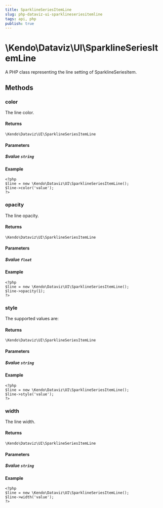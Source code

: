 ```yaml
---
title: SparklineSeriesItemLine
slug: php-dataviz-ui-sparklineseriesitemline
tags: api, php
publish: true
---
```


# \Kendo\Dataviz\UI\SparklineSeriesItemLine

A PHP class representing the line setting of SparklineSeriesItem.


## Methods

### color
The line color.

#### Returns
`\Kendo\Dataviz\UI\SparklineSeriesItemLine`

#### Parameters

##### $value `string`



#### Example 
    <?php
    $line = new \Kendo\Dataviz\UI\SparklineSeriesItemLine();
    $line->color('value');
    ?>

### opacity
The line opacity.

#### Returns
`\Kendo\Dataviz\UI\SparklineSeriesItemLine`

#### Parameters

##### $value `float`



#### Example 
    <?php
    $line = new \Kendo\Dataviz\UI\SparklineSeriesItemLine();
    $line->opacity(1);
    ?>

### style
The supported values are:

#### Returns
`\Kendo\Dataviz\UI\SparklineSeriesItemLine`

#### Parameters

##### $value `string`



#### Example 
    <?php
    $line = new \Kendo\Dataviz\UI\SparklineSeriesItemLine();
    $line->style('value');
    ?>

### width
The line width.

#### Returns
`\Kendo\Dataviz\UI\SparklineSeriesItemLine`

#### Parameters

##### $value `string`



#### Example 
    <?php
    $line = new \Kendo\Dataviz\UI\SparklineSeriesItemLine();
    $line->width('value');
    ?>

